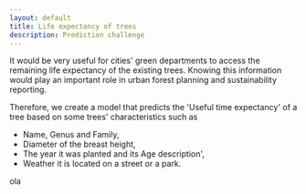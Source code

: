 ```yaml
---
layout: default
title: Life expectancy of trees
description: Prediction challenge
---
```



It would be very useful for cities' green departments to access the remaining life expectancy of the existing trees. Knowing this information would play an important role in urban forest planning and sustainability reporting.

Therefore, we create a model that predicts the 'Useful time expectancy' of a tree based on some trees' characteristics such as 
* Name, Genus and Family,
* Diameter of the breast height, 
* The year it was planted and its Age description',
* Weather it is located on a street or a park.


ola
